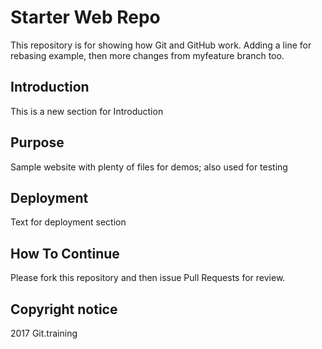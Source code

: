 # Starter Web Repo

This repository is for showing how Git and GitHub work.
Adding a line for rebasing example, then more changes from myfeature branch too.

## Introduction

This is a new section for Introduction

## Purpose

Sample website with plenty of files for demos; also used for testing

## Deployment

Text for deployment section

## How To Continue

Please fork this repository and then issue Pull Requests for review.

## Copyright notice

2017 Git.training
